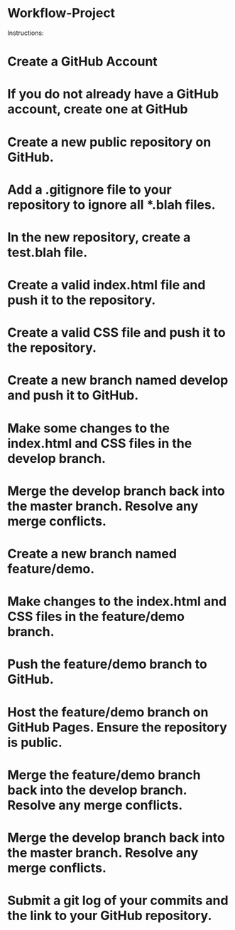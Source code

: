 # Workflow-Project
Instructions:

#   Create a GitHub Account
#       If you do not already have a GitHub account, create one at GitHub

#   Create a new public repository on GitHub.

#   Add a .gitignore file to your repository to ignore all *.blah files.

#   In the new repository, create a test.blah file.

#   Create a valid index.html file and push it to the repository.

#   Create a valid CSS file and push it to the repository.

#   Create a new branch named develop and push it to GitHub.

#   Make some changes to the index.html and CSS files in the develop branch.

#   Merge the develop branch back into the master branch. Resolve any merge conflicts.

#   Create a new branch named feature/demo.

#   Make changes to the index.html and CSS files in the feature/demo branch.

#   Push the feature/demo branch to GitHub.

#   Host the feature/demo branch on GitHub Pages. Ensure the repository is public.

#   Merge the feature/demo branch back into the develop branch. Resolve any merge conflicts.

#   Merge the develop branch back into the master branch. Resolve any merge conflicts.

#   Submit a git log of your commits and the link to your GitHub repository.